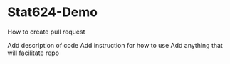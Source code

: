 # Stat624-Demo
How to create pull request


Add description of code
Add instruction for how to use
Add anything that will facilitate repo
